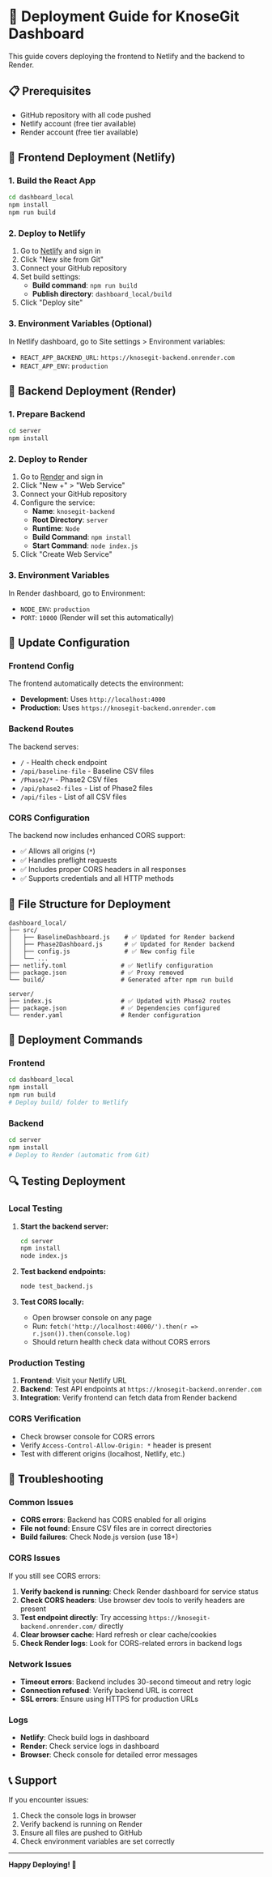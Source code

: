 # 🚀 Deployment Guide for KnoseGit Dashboard

This guide covers deploying the frontend to Netlify and the backend to Render.

## 📋 Prerequisites

- GitHub repository with all code pushed
- Netlify account (free tier available)
- Render account (free tier available)

## 🎯 Frontend Deployment (Netlify)

### 1. Build the React App
```bash
cd dashboard_local
npm install
npm run build
```

### 2. Deploy to Netlify
1. Go to [Netlify](https://netlify.com) and sign in
2. Click "New site from Git"
3. Connect your GitHub repository
4. Set build settings:
   - **Build command**: `npm run build`
   - **Publish directory**: `dashboard_local/build`
5. Click "Deploy site"

### 3. Environment Variables (Optional)
In Netlify dashboard, go to Site settings > Environment variables:
- `REACT_APP_BACKEND_URL`: `https://knosegit-backend.onrender.com`
- `REACT_APP_ENV`: `production`

## 🔧 Backend Deployment (Render)

### 1. Prepare Backend
```bash
cd server
npm install
```

### 2. Deploy to Render
1. Go to [Render](https://render.com) and sign in
2. Click "New +" > "Web Service"
3. Connect your GitHub repository
4. Configure the service:
   - **Name**: `knosegit-backend`
   - **Root Directory**: `server`
   - **Runtime**: `Node`
   - **Build Command**: `npm install`
   - **Start Command**: `node index.js`
5. Click "Create Web Service"

### 3. Environment Variables
In Render dashboard, go to Environment:
- `NODE_ENV`: `production`
- `PORT`: `10000` (Render will set this automatically)

## 🔄 Update Configuration

### Frontend Config
The frontend automatically detects the environment:
- **Development**: Uses `http://localhost:4000`
- **Production**: Uses `https://knosegit-backend.onrender.com`

### Backend Routes
The backend serves:
- `/` - Health check endpoint
- `/api/baseline-file` - Baseline CSV files
- `/Phase2/*` - Phase2 CSV files
- `/api/phase2-files` - List of Phase2 files
- `/api/files` - List of all CSV files

### CORS Configuration
The backend now includes enhanced CORS support:
- ✅ Allows all origins (`*`)
- ✅ Handles preflight requests
- ✅ Includes proper CORS headers in all responses
- ✅ Supports credentials and all HTTP methods

## 📁 File Structure for Deployment

```
dashboard_local/
├── src/
│   ├── BaselineDashboard.js    # ✅ Updated for Render backend
│   ├── Phase2Dashboard.js      # ✅ Updated for Render backend
│   ├── config.js               # ✅ New config file
│   └── ...
├── netlify.toml               # ✅ Netlify configuration
├── package.json               # ✅ Proxy removed
└── build/                     # Generated after npm run build

server/
├── index.js                   # ✅ Updated with Phase2 routes
├── package.json               # ✅ Dependencies configured
└── render.yaml                # Render configuration
```

## 🚀 Deployment Commands

### Frontend
```bash
cd dashboard_local
npm install
npm run build
# Deploy build/ folder to Netlify
```

### Backend
```bash
cd server
npm install
# Deploy to Render (automatic from Git)
```

## 🔍 Testing Deployment

### Local Testing
1. **Start the backend server:**
   ```bash
   cd server
   npm install
   node index.js
   ```

2. **Test backend endpoints:**
   ```bash
   node test_backend.js
   ```

3. **Test CORS locally:**
   - Open browser console on any page
   - Run: `fetch('http://localhost:4000/').then(r => r.json()).then(console.log)`
   - Should return health check data without CORS errors

### Production Testing
1. **Frontend**: Visit your Netlify URL
2. **Backend**: Test API endpoints at `https://knosegit-backend.onrender.com`
3. **Integration**: Verify frontend can fetch data from Render backend

### CORS Verification
- Check browser console for CORS errors
- Verify `Access-Control-Allow-Origin: *` header is present
- Test with different origins (localhost, Netlify, etc.)

## 🐛 Troubleshooting

### Common Issues
- **CORS errors**: Backend has CORS enabled for all origins
- **File not found**: Ensure CSV files are in correct directories
- **Build failures**: Check Node.js version (use 18+)

### CORS Issues
If you still see CORS errors:
1. **Verify backend is running**: Check Render dashboard for service status
2. **Check CORS headers**: Use browser dev tools to verify headers are present
3. **Test endpoint directly**: Try accessing `https://knosegit-backend.onrender.com/` directly
4. **Clear browser cache**: Hard refresh or clear cache/cookies
5. **Check Render logs**: Look for CORS-related errors in backend logs

### Network Issues
- **Timeout errors**: Backend includes 30-second timeout and retry logic
- **Connection refused**: Verify backend URL is correct
- **SSL errors**: Ensure using HTTPS for production URLs

### Logs
- **Netlify**: Check build logs in dashboard
- **Render**: Check service logs in dashboard
- **Browser**: Check console for detailed error messages

## 📞 Support

If you encounter issues:
1. Check the console logs in browser
2. Verify backend is running on Render
3. Ensure all files are pushed to GitHub
4. Check environment variables are set correctly

---

**Happy Deploying! 🎉**

